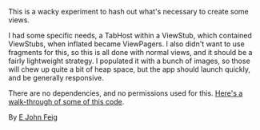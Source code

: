 This is a wacky experiment to hash out what's necessary to create some views. 

I had some specific needs, a TabHost within a ViewStub, which contained ViewStubs, when
inflated became ViewPagers. I also didn't want to use fragments for this, so this is all
done with normal views, and it should be a fairly lightweight strategy. I populated it 
with a bunch of images, so those will chew up quite a bit of heap space, but the app should 
launch quickly, and be generally responsive. 

There are no dependencies, and no permissions used for this. [Here's a walk-through of some
of this code](http://www.recursiverobot.com/post/53884541941/viewpager-inside-a-viewstub-inside-a-tabhost-inside-a).

By <a href="plus.google.com/u/0/110693175237378228684?rel=author">E John Feig</a>
